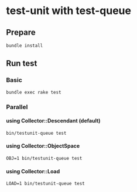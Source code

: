 # test-unit with test-queue
## Prepare
```
bundle install
```

## Run test
### Basic
```
bundle exec rake test
```

### Parallel
#### using Collector::Descendant (default)
```
bin/testunit-queue test
```

#### using Collector::ObjectSpace
```
OBJ=1 bin/testunit-queue test
```

#### using Collector::Load
```
LOAD=1 bin/testunit-queue test
```
